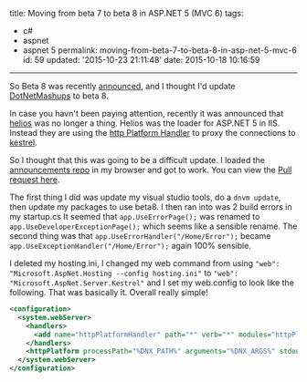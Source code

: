 title: Moving from beta 7 to beta 8 in ASP.NET 5 (MVC 6)
tags:

  - c#
  - aspnet
  - aspnet 5
permalink: moving-from-beta-7-to-beta-8-in-asp-net-5-mvc-6
id: 59
updated: '2015-10-23 21:11:48'
date: 2015-10-18 10:16:59
---

So Beta 8 was recently [announced](http://blogs.msdn.com/b/webdev/archive/2015/10/15/announcing-availability-of-asp-net-5-beta8.aspx), and I thought I'd update [DotNetMashups](http://dotnetmashup.azurewebsites.net) to beta 8.

In case you havn't been paying attention, recently it was announced that [helios](https://github.com/aspnet/Announcements/issues/69) was no longer a thing. Helios was the loader for ASP.NET 5 in IIS. Instead they are using the [http Platform Handler](https://azure.microsoft.com/en-us/blog/announcing-the-release-of-the-httpplatformhandler-module-for-iis-8/) to proxy the connections to [kestrel](https://github.com/aspnet/KestrelHttpServer).

So I thought that this was going to be a difficult update. I loaded the [announcements repo](https://github.com/aspnet/Announcements/milestones/1.0.0-beta8) in my browser and got to work. You can view the [Pull request here](https://github.com/tparnell8/DotNetMashup/pull/8/files).
<!-- more -->
The first thing I did was update my visual studio tools, do a `dnvm update`, then update my packages to use beta8. I then ran into was 2 build errors in my startup.cs It seemed that `app.UseErrorPage();` was renamed to `app.UseDeveloperExceptionPage();` which seems like a sensible rename. The second thing was that `app.UseErrorHandler("/Home/Error");` became `app.UseExceptionHandler("/Home/Error");` again 100% sensible.

I deleted my hosting.ini, I changed my web command from using `"web": "Microsoft.AspNet.Hosting --config hosting.ini"` to `"web": "Microsoft.AspNet.Server.Kestrel"` and I set my web.config to look like the following. That was basically it. Overall really simple!

```xml
<configuration>
  <system.webServer>
    <handlers>
      <add name="httpPlatformHandler" path="*" verb="*" modules="httpPlatformHandler" resourceType="Unspecified" />
    </handlers>
    <httpPlatform processPath="%DNX_PATH%" arguments="%DNX_ARGS%" stdoutLogEnabled="false" startupTimeLimit="3600" />
  </system.webServer>
</configuration>

```
